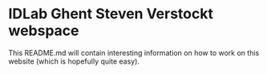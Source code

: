 # IDLab Ghent Steven Verstockt webspace

This README.md will contain interesting information on how to work on this website (which is hopefully quite easy).